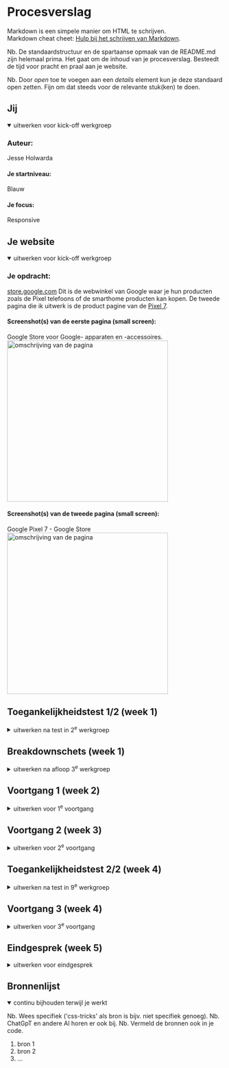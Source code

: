 # Procesverslag
Markdown is een simpele manier om HTML te schrijven.  
Markdown cheat cheet: [Hulp bij het schrijven van Markdown](https://github.com/adam-p/markdown-here/wiki/Markdown-Cheatsheet).

Nb. De standaardstructuur en de spartaanse opmaak van de README.md zijn helemaal prima. Het gaat om de inhoud van je procesverslag. Besteedt de tijd voor pracht en praal aan je website.

Nb. Door *open* toe te voegen aan een *details* element kun je deze standaard open zetten. Fijn om dat steeds voor de relevante stuk(ken) te doen.





## Jij

<details open>
  <summary>uitwerken voor kick-off werkgroep</summary>

  ### Auteur:
  Jesse Holwarda

  #### Je startniveau:
  Blauw

  #### Je focus:
  Responsive
 
</details>





## Je website

<details open>
  <summary>uitwerken voor kick-off werkgroep</summary>

  ### Je opdracht:
  [store.google.com](https://store.google.com/?hl=nl)
  Dit is de webwinkel van Google waar je hun producten zoals de Pixel telefoons of de smarthome producten kan kopen. De tweede pagina die ik uitwerk is de product pagine van de [Pixel 7](https://store.google.com/product/pixel_7?hl=nl).

  #### Screenshot(s) van de eerste pagina (small screen): 
  Google Store voor Google- apparaten en -accessoires.  
  <img src="_readme-files/google-store-long.png" width="375px" alt="omschrijving van de pagina">

  #### Screenshot(s) van de tweede pagina (small screen):
  Google Pixel 7 - Google Store  
  <img src="_readme-files/google-store-product-long.png" width="375px" alt="omschrijving van de pagina">
 
</details>



## Toegankelijkheidstest 1/2 (week 1)

<details>
  <summary>uitwerken na test in 2<sup>e</sup> werkgroep</summary>

  ### Bevindingen
  Lijst met je bevindingen die in de test naar voren kwamen:
  - Toetsenbord navigatie is prima te doen
  - Narrator is geen touw aan vast te knopen
  - Contrast is veel zwart op wit, dus goed, maar er zijn geen andere opties
  -

</details>



## Breakdownschets (week 1)

<details>
  <summary>uitwerken na afloop 3<sup>e</sup> werkgroep</summary>

  ### de hele pagina: 
  <img src="_readme-files/google-store-breakdown.jpg" width="375px" alt="breakdown van de hele pagina">

  ### wellicht nog een dynamisch deel (bijv filter): 
  <img src="_readme-files/google-store-filters-breakdown.jpg" width="375px" alt="breakdown van nog een dynamisch deel">

  ### tweede pagina: 
  <img src="_readme-files/google-store-product-breakdown.jpg" width="375px" alt="breakdown van een dynamisch deel">

</details>





## Voortgang 1 (week 2)

<details>
  <summary>uitwerken voor 1<sup>e</sup> voortgang</summary>

  ### Stand van zaken
  hier dit ging goed & dit was lastig (neem ook screenshots op van delen van je website en code)


  ### Agenda voor meeting
  samen met je groepje opstellen

  | Sten Kotten  | Edward van Vliet   | Melvin Kramer          | Jesse Holwarda                            |
  | ---          | ---                | ---                    | ---                                       |
  | html check   | Navbar hamburger   | positie h1 en logo     | Verwachtingen voor technische functies    |
  | dropdown     | Divider lines?     | html check en carousel | ...                                       |
  | ...          | ...                | ...                    | ...                                       |


  ### Verslag van meeting
  hier na afloop snel de uitkomsten van de meeting vastleggen

  - Filters zijn mogelijk met moeite maar niet verplicht
  - HTML is redelijk prima gegaan
  - 
  - 

</details>





## Voortgang 2 (week 3)

<details>
  <summary>uitwerken voor 2<sup>e</sup> voortgang</summary>

  ### Stand van zaken
  hier dit ging goed & dit was lastig (neem ook screenshots op van delen van je website en code)


  ### Agenda voor meeting
  samen met je groepje opstellen

  | Sten Kotten               | Edward van Vliet            | Melvin Kramer            | Jesse Holwarda   |
  | ---                       | ---                         | ---                      | ---              |
  | afbeelding bestandstypen  | afbeeldingen die niet laden | tekst binnen carrousel   | tekst dropdown   |
  | croppen, schalen en lagen | specifiek font selecteren   | content up-to-date?      | ...              |
  | css selector              | css check                   | ...                      | ...              |


  ### Verslag van meeting
  hier na afloop snel de uitkomsten van de meeting vastleggen

  - Problemen waren gefixt
  - content hoeft niet up-to-date
  - ik moet aan de slag
- ...

</details>





## Toegankelijkheidstest 2/2 (week 4)

<details>
  <summary>uitwerken na test in 9<sup>e</sup> werkgroep</summary>

  ### Bevindingen
  Lijst met je bevindingen die in de test naar voren kwamen (geef ook aan wat er verbeterd is):

</details>





## Voortgang 3 (week 4)

<details>
  <summary>uitwerken voor 3<sup>e</sup> voortgang</summary>

  ### Stand van zaken
  hier dit ging goed & dit was lastig (neem ook screenshots op van delen van je website en code)


  ### Agenda voor meeting
  samen met je groepje opstellen

  | Sten Kotten                   | Edward van Vliet                   | Melvin Kramer            | Jesse Holwarda   |
  | ---                           | ---                                | ---                      | ---              |
  | logo centreren binnen button  | vraag over states                  | class voor een link      | text dropdown    |
  | defecte menu items            | ook defecte menu items             | id voor een video speler | jatten van svg's |
  | problemen met gradient        | decoratie van de originele website | schalen van afbeeldingen | ...              |
  | diverse lelijkheidjes         | ...                                | ...                      | ...              |


  ### Verslag van meeting
  hier na afloop snel de uitkomsten van de meeting vastleggen

  - punt 1
  - punt 2
  - nog een punt
  - ...

</details>





## Eindgesprek (week 5)

<details>
  <summary>uitwerken voor eindgesprek</summary>

  ### Je uitkomst - karakteristiek screenshots:
  <img src="readme-images/dummy-plaatje.jpg" width="375px" alt="uitomst opdracht 1">


  ### Dit ging goed/Heb ik geleerd: 
  Korte omschrijving met plaatjes

  <img src="readme-images/dummy-plaatje.jpg" width="375px" alt="top">


  ### Dit was lastig/Is niet gelukt:
  Korte omschrijving met plaatjes

  <img src="readme-images/dummy-plaatje.jpg" width="375px" alt="bummer">
</details>





## Bronnenlijst

<details open>
  <summary>continu bijhouden terwijl je werkt</summary>

  Nb. Wees specifiek ('css-tricks' als bron is bijv. niet specifiek genoeg). 
  Nb. ChatGpT en andere AI horen er ook bij.
  Nb. Vermeld de bronnen ook in je code.

  1. bron 1
  2. bron 2
  3. ...

</details>